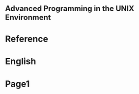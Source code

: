 <div style="font-size: 24px; font-weight:bold; text-align:centre">Advanced Programming in the UNIX Environment</div>

# Reference

# English

# Page1

